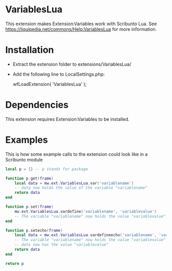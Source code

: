 VariablesLua
============

This extension makes Extension:Variables work with Scribunto Lua. See https://liquipedia.net/commons/Help:VariablesLua for more information.

Installation
============
* Extract the extension folder to extensions/VariablesLua/
* Add the following line to LocalSettings.php:

	wfLoadExtension( 'VariablesLua' );

Dependencies
============
This extension requires Extension:Variables to be installed.

Examples
========
This is how some example calls to the extension could look like in a Scribunto module
```lua
local p = {} -- p stands for package

function p.get(frame)
	local data = mw.ext.VariablesLua.var('variablename')
	-- data now holds the value of the variable "variablename"
	return data
end

function p.set(frame)
	mw.ext.VariablesLua.vardefine('variablename', 'variablevalue')
	-- The variable "variablename" now holds the value "variablevalue"
end

function p.setecho(frame)
	local data = mw.ext.VariablesLua.vardefineecho('variablename', 'variablevalue')
	-- The variable "variablename" now holds the value "variablevalue"
	-- data now has the value "variablevalue"
	return data
end

return p
```
